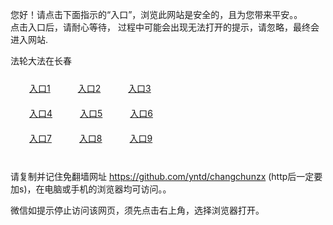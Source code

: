 您好！请点击下面指示的“入口”，浏览此网站是安全的，且为您带来平安。。 <br/>
点击入口后，请耐心等待， 过程中可能会出现无法打开的提示，请忽略，最终会进入网站. </br>

法轮大法在长春<br/>
<div style="padding:10px"><a style="margin:20px" target="_blank" href="https://d34gwjp466zyym.cloudfront.net/2Qpsp?tzzootam" id="ccLink1" rel="nofollow">入口1</a> <a target="_blank" style="margin:20px" href="https://d2y7grcrtgaa8b.cloudfront.net/2Qpsp?wkajmdzp" id="ccLink2" rel="nofollow">入口2</a> <a style="margin:20px" target="_blank" href="https://d2h3u6qn9k08it.cloudfront.net/2Qpsp?wmejf" id="ccLink3" rel="nofollow">入口3</a></div>

<div style="padding:10px" ><a style="margin:20px" target="_blank" href="https://d34gwjp466zyym.cloudfront.net/2Qpsp?tzzootam" id="ccLink4" rel="nofollow">入口4</a> <a style="margin:20px" href="https://d2y7grcrtgaa8b.cloudfront.net/2Qpsp?wkajmdzp" target="_blank" id="ccLink5" rel="nofollow">入口5</a> <a style="margin:20px" href="https://d2h3u6qn9k08it.cloudfront.net/2Qpsp?wmejf" target="_blank" id="ccLink6" rel="nofollow">入口6</a></div>

<div style="padding:10px"><a style="margin:20px" target="_blank" href="https://d34gwjp466zyym.cloudfront.net/2Qpsp?tzzootam" id="ccLink7" rel="nofollow">入口7</a> <a style="margin:20px" href="https://d2y7grcrtgaa8b.cloudfront.net/2Qpsp?wkajmdzp" target="_blank" id="ccLink8" rel="nofollow">入口8</a> <a style="margin:20px" target="_blank" href="https://d2h3u6qn9k08it.cloudfront.net/2Qpsp?wmejf" id="ccLink9" rel="nofollow">入口9</a></div>

<br/>



请复制并记住免翻墙网址 https://github.com/yntd/changchunzx (http后一定要加s)，在电脑或手机的浏览器均可访问。。<br/>

微信如提示停止访问该网页，须先点击右上角，选择浏览器打开。
